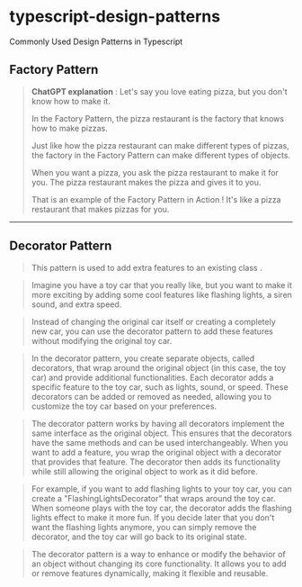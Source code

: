 # typescript-design-patterns
 Commonly Used Design Patterns in Typescript

##  Factory Pattern 

> **ChatGPT explanation** : Let's say you love eating pizza, but you don't know how to make it.   
> 
>In the Factory Pattern, the pizza restaurant is the factory that knows how to make pizzas.  
>
>Just like how the pizza restaurant can make different types of pizzas, the factory in the Factory Pattern can make different types of objects.  
>
>When you want a pizza, you ask the pizza restaurant to make it for you. The pizza restaurant makes the pizza and gives it to you.
>
>That is an example of the Factory Pattern in Action ! It's like a pizza restaurant that makes pizzas for you.


--- 
## Decorator Pattern


> This pattern is used to add extra features to an existing class .

>Imagine you have a toy car that you really like, but you want to make it more exciting by adding some cool features like flashing lights, a siren sound, and extra speed. 

>Instead of changing the original car itself or creating a completely new car, you can use the decorator pattern to add these features without modifying the original toy car.

> In the decorator pattern, you create separate objects, called decorators, that wrap around the original object (in this case, the toy car) and provide additional functionalities. Each decorator adds a specific feature to the toy car, such as lights, sound, or speed. These decorators can be added or removed as needed, allowing you to customize the toy car based on your preferences.

> The decorator pattern works by having all decorators implement the same interface as the original object. This ensures that the decorators have the same methods and can be used interchangeably. When you want to add a feature, you wrap the original object with a decorator that provides that feature. The decorator then adds its functionality while still allowing the original object to work as it did before.

> For example, if you want to add flashing lights to your toy car, you can create a "FlashingLightsDecorator" that wraps around the toy car. When someone plays with the toy car, the decorator adds the flashing lights effect to make it more fun. If you decide later that you don't want the flashing lights anymore, you can simply remove the decorator, and the toy car will go back to its original state.

> The decorator pattern is a way to enhance or modify the behavior of an object without changing its core functionality. It allows you to add or remove features dynamically, making it flexible and reusable.

